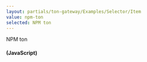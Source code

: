 ```yaml
---
layout: partials/ton-gateway/Examples/Selector/Item
value: npm-ton
selected: NPM ton
---
```


NPM ton

#### (JavaScript)
